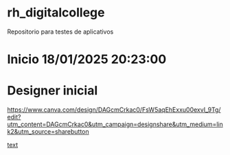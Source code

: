 # rh_digitalcollege
Repositorio para testes de aplicativos

# Inicio 18/01/2025 20:23:00
# Designer inicial
https://www.canva.com/design/DAGcmCrkac0/FsW5aqEhExxu00exvI_9Tg/edit?utm_content=DAGcmCrkac0&utm_campaign=designshare&utm_medium=link2&utm_source=sharebutton

[text](<RH Digital College.pdf>)
